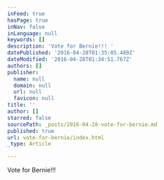 ```yaml
---
inFeed: true
hasPage: true
inNav: false
inLanguage: null
keywords: []
description: 'Vote for Bernie!!! '
datePublished: '2016-04-28T01:35:05.489Z'
dateModified: '2016-04-28T01:34:51.767Z'
authors: []
publisher:
  name: null
  domain: null
  url: null
  favicon: null
title: ''
author: []
starred: false
sourcePath: _posts/2016-04-28-vote-for-bernie.md
published: true
url: vote-for-bernie/index.html
_type: Article

---
```

Vote for Bernie!!!